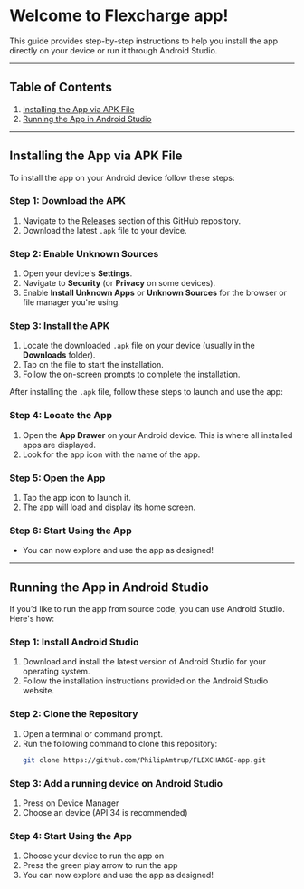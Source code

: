 # Welcome to Flexcharge app! 
This guide provides step-by-step instructions to help you install the app directly on your device or run it through Android Studio.

---

## Table of Contents

1. [Installing the App via APK File](#installing-the-app-via-apk-file)
2. [Running the App in Android Studio](#running-the-app-in-android-studio)


---

## Installing the App via APK File

To install the app on your Android device follow these steps:

### Step 1: Download the APK
1. Navigate to the [Releases](https://github.com/PhilipAmtrup/FLEXCHARGE-app/releases) section of this GitHub repository.
2. Download the latest `.apk` file to your device.

### Step 2: Enable Unknown Sources
1. Open your device's **Settings**.
2. Navigate to **Security** (or **Privacy** on some devices).
3. Enable **Install Unknown Apps** or **Unknown Sources** for the browser or file manager you're using.

### Step 3: Install the APK
1. Locate the downloaded `.apk` file on your device (usually in the **Downloads** folder).
2. Tap on the file to start the installation.
3. Follow the on-screen prompts to complete the installation.


After installing the `.apk` file, follow these steps to launch and use the app:

### Step 4: Locate the App
1. Open the **App Drawer** on your Android device. This is where all installed apps are displayed.
2. Look for the app icon with the name of the app.

### Step 5: Open the App
1. Tap the app icon to launch it.
2. The app will load and display its home screen.

### Step 6: Start Using the App
- You can now explore and use the app as designed!

---

## Running the App in Android Studio

If you’d like to run the app from source code, you can use Android Studio. Here's how:

### Step 1: Install Android Studio
1. Download and install the latest version of Android Studio for your operating system.
2. Follow the installation instructions provided on the Android Studio website.

### Step 2: Clone the Repository
1. Open a terminal or command prompt.
2. Run the following command to clone this repository:
   ```bash
   git clone https://github.com/PhilipAmtrup/FLEXCHARGE-app.git

### Step 3: Add a running device on Android Studio
1. Press on Device Manager
2. Choose an device (API 34 is recommended)

### Step 4: Start Using the App
1. Choose your device to run the app on
2. Press the green play arrow to run the app
3. You can now explore and use the app as designed!
